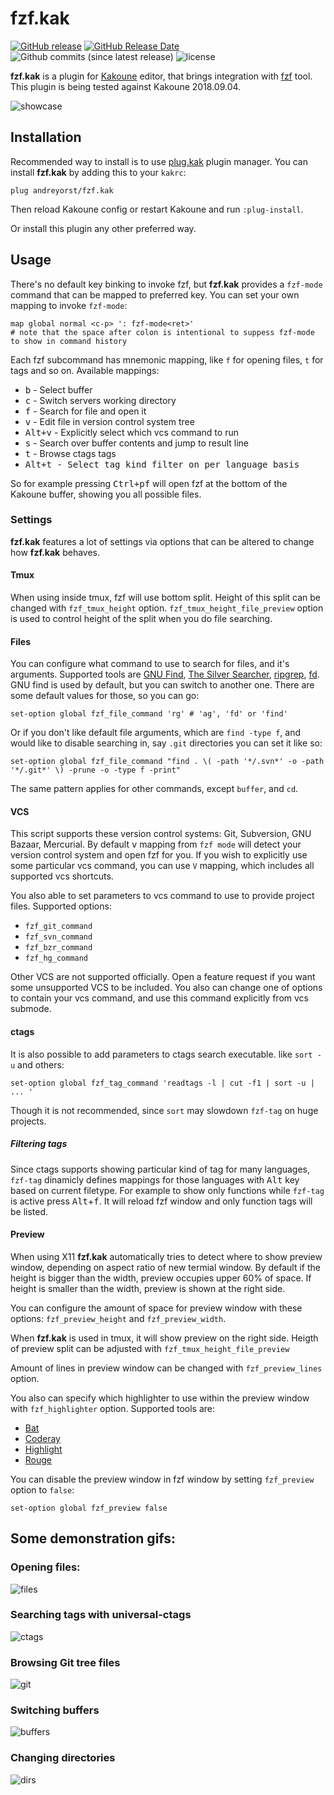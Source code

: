 # fzf.kak

[![GitHub release](https://img.shields.io/github/release/andreyorst/fzf.kak.svg)](https://github.com/andreyorst/fzf.kak/releases)
[![GitHub Release Date](https://img.shields.io/github/release-date/andreyorst/fzf.kak.svg)](https://github.com/andreyorst/fzf.kak/releases)
![Github commits (since latest release)](https://img.shields.io/github/commits-since/andreyorst/fzf.kak/latest.svg)
![license](https://img.shields.io/github/license/andreyorst/fzf.kak.svg)

**fzf.kak** is a plugin for [Kakoune](https://github.com/mawww/kakoune) editor, that brings integration with [fzf](https://github.com/junegunn/fzf)
tool. This plugin is being tested against Kakoune 2018.09.04.

![showcase](https://user-images.githubusercontent.com/19470159/46813471-6ee76800-cd7f-11e8-89aa-123b3a5f9f1b.gif)

## Installation
Recommended way to install is to use [plug.kak](https://github.com/andreyorst/plug.kak)  plugin
manager. You can install **fzf.kak** by adding this to your `kakrc`:

```kak
plug andreyorst/fzf.kak
```

Then reload Kakoune config or restart Kakoune and run `:plug-install`. 

Or install this plugin any other preferred way.

## Usage
There's no default key binking to invoke fzf, but **fzf.kak** provides a `fzf-mode` command that can be mapped to preferred key.
You can set your own mapping to invoke `fzf-mode`:
```
map global normal <c-p> ': fzf-mode<ret>'
# note that the space after colon is intentional to suppess fzf-mode to show in command history
```
Each fzf subcommand has mnemonic mapping, like `f` for opening files, `t` for tags and so on.
Available mappings:
- <kbd>b</kbd>     - Select buffer
- <kbd>c</kbd>     - Switch servers working directory
- <kbd>f</kbd>     - Search for file and open it
- <kbd>v</kbd>     - Edit file in version control system tree
- <kbd>Alt+v</kbd> - Explicitly select which vcs command to run
- <kbd>s</kbd>     - Search over buffer contents and jump to result line
- <kbd>t</kbd>     - Browse ctags tags
- <kbd>Alt+t<kbd>  - Select tag kind filter on per language basis 

So for example pressing  <kbd>Ctrl+p</kbd><kbd>f</kbd>  will  open  fzf  at  the
bottom of the Kakoune buffer, showing you all possible files.

### Settings
**fzf.kak** features a lot of settings via options that can be altered to change how **fzf.kak** behaves.

#### Tmux
When using inside tmux, fzf will use bottom split. Height of this split can be changed with `fzf_tmux_height` option.
`fzf_tmux_height_file_preview` option is used to control height of the split when you do file searching.

#### Files
You can configure what command to use to search for files, and it's arguments.
Supported tools are [GNU Find](https://www.gnu.org/software/findutils/), [The Silver Searcher](https://github.com/ggreer/the_silver_searcher), [ripgrep](https://github.com/BurntSushi/ripgrep), [fd](https://github.com/sharkdp/fd). GNU find is used by default, but you can switch to another one. There are some default values for those, so you can go:

```kak
set-option global fzf_file_command 'rg' # 'ag', 'fd' or 'find' 
```

Or if you don't like default file arguments, which are `find -type f`, and would like to disable searching in, say `.git` directories you can set it like so:

```kak
set-option global fzf_file_command "find . \( -path '*/.svn*' -o -path '*/.git*' \) -prune -o -type f -print"
```

The same pattern applies for other commands, except `buffer`, and `cd`.

#### VCS
This script supports these version control systems: Git, Subversion, GNU Bazaar, Mercurial.
By default <kbd>v</kbd> mapping from `fzf mode` will detect your version control system and open fzf for you.
If you wish to explicitly use some particular vcs command, you can use `V` mapping, which includes
all supported vcs shortcuts.

You also able to set parameters to vcs command to use to provide project files. Supported options:

* `fzf_git_command`
* `fzf_svn_command`
* `fzf_bzr_command`
* `fzf_hg_command`

Other VCS are not supported officially. Open a feature request if you want some unsupported VCS to be included.
You also can change one of options to contain your vcs command, and use this command explicitly from vcs submode.

#### ctags
It is also possible to add parameters to ctags search executable. like `sort -u` and others:

```kak
set-option global fzf_tag_command 'readtags -l | cut -f1 | sort -u | ... ' 
```

Though it is not recommended, since `sort` may slowdown `fzf-tag` on huge projects.

##### Filtering tags
Since ctags supports showing particular kind of tag for many languages,
`fzf-tag` dinamicly defines mappings for those languages with <kbd>Alt</kbd> key based on current filetype.
For example to show only functions while `fzf-tag` is active press <kbd>Alt</kbd>+<kbd>f</kbd>.
It will reload fzf window and only function tags will be listed.

#### Preview
When using X11 **fzf.kak** automatically tries to detect where to show preview window, depending
on aspect ratio of new termial window. By default if the height is bigger than the width, preview occupies
upper 60% of space. If height is smaller than the width, preview is shown at the right side.

You can configure the amount of space for preview window with these options: `fzf_preview_height` and `fzf_preview_width`.

When **fzf.kak** is used in tmux, it will show preview on the right side. Heigth of preview split can be adjusted with
`fzf_tmux_height_file_preview`

Amount of lines in preview window can be changed with `fzf_preview_lines` option.

You also can specify which highlighter to use within the preview window with `fzf_highlighter` option. 
Supported tools are:

* [Bat](https://github.com/sharkdp/bat)
* [Coderay](https://github.com/rubychan/coderay)
* [Highlight](https://gitlab.com/saalen/highlight)
* [Rouge](https://github.com/jneen/rouge)

You can disable the preview window in fzf window by setting `fzf_preview` option to `false`:

```kak
set-option global fzf_preview false
```

## Some demonstration gifs:
### Opening files:
![files](https://user-images.githubusercontent.com/19470159/45917778-3988e200-be85-11e8-890d-b180d013b99e.gif)

### Searching tags with universal-ctags
![ctags](https://user-images.githubusercontent.com/19470159/45917775-3988e200-be85-11e8-8959-d7ddf17961b7.gif)

### Browsing Git tree files
![git](https://user-images.githubusercontent.com/19470159/45917779-3988e200-be85-11e8-9136-c0c830e838bc.gif)

### Switching buffers
![buffers](https://user-images.githubusercontent.com/19470159/45917774-38f04b80-be85-11e8-963b-5721bd6364b3.gif)

### Changing directories
![dirs](https://user-images.githubusercontent.com/19470159/45917776-3988e200-be85-11e8-89bf-7c1453806c83.gif)

